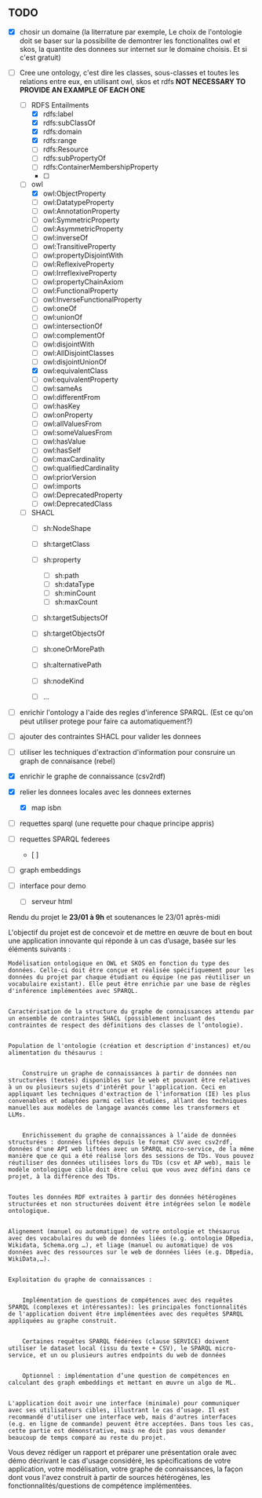 ## TODO

- [x] chosir un domaine (la literrature par exemple, Le choix de l'ontologie doit se baser sur la possibilite de demontrer les fonctionalites owl et skos, la quantite des donnees sur internet sur le domaine choisis. Et si c'est gratuit)

- [ ] Cree une ontology, c'est dire les classes, sous-classes et toutes les relations entre eux, en utilisant owl, skos et rdfs
    **NOT NECESSARY TO PROVIDE AN EXAMPLE OF EACH ONE**
    - [ ] RDFS Entailments
        - [x] rdfs:label
        - [x] rdfs:subClassOf
        - [x] rdfs:domain
        - [x] rdfs:range
        - [ ] rdfs:Resource
        - [ ] rdfs:subPropertyOf
        - [ ] rdfs:ContainerMembershipProperty
        - [ ] 

    - [ ] owl
        - [x] owl:ObjectProperty
        - [ ] owl:DatatypeProperty
        - [ ] owl:AnnotationProperty
        - [ ] owl:SymmetricProperty
        - [ ] owl:AsymmetricProperty
        - [ ] owl:inverseOf
        - [ ] owl:TransitiveProperty
        - [ ] owl:propertyDisjointWith
        - [ ] owl:ReflexiveProperty
        - [ ] owl:IrreflexiveProperty 
        - [ ] owl:propertyChainAxiom
        - [ ] owl:FunctionalProperty
        - [ ] owl:InverseFunctionalProperty
        - [ ] owl:oneOf
        - [ ] owl:unionOf
        - [ ] owl:intersectionOf
        - [ ] owl:complementOf
        - [ ] owl:disjointWith
        - [ ] owl:AllDisjointClasses
        - [ ] owl:disjointUnionOf
        - [x] owl:equivalentClass
        - [ ] owl:equivalentProperty
        - [ ] owl:sameAs
        - [ ] owl:differentFrom
        - [ ] owl:hasKey
        - [ ] owl:onProperty
        - [ ] owl:allValuesFrom
        - [ ] owl:someValuesFrom
        - [ ] owl:hasValue
        - [ ] owl:hasSelf
        - [ ] owl:maxCardinality
        - [ ] owl:qualifiedCardinality
        - [ ] owl:priorVersion
        - [ ] owl:imports
        - [ ] owl:DeprecatedProperty
        - [ ] owl:DeprecatedClass

    - [ ] SHACL
        - [ ] sh:NodeShape
        - [ ] sh:targetClass
        - [ ] sh:property
            - [ ] sh:path
            - [ ] sh:dataType
            - [ ] sh:minCount
            - [ ] sh:maxCount
        - [ ] sh:targetSubjectsOf
        - [ ] sh:targetObjectsOf
        - [ ] sh:oneOrMorePath
        - [ ] sh:alternativePath
        - [ ] sh:nodeKind
        - [ ] ...



- [ ] enrichir l'ontology a l'aide des regles d'inference SPARQL. (Est ce qu'on peut utiliser protege pour faire ca automatiquement?)
- [ ] ajouter des contraintes SHACL pour valider les donnees 
- [ ] utiliser les techniques d'extraction d'information pour consruire un graph de connaisance (rebel)
- [x] enrichir le graphe de connaissance (csv2rdf)
- [x] relier les donnees locales avec les donnees externes 
    - [x] map isbn
- [ ] requettes sparql (une requette pour chaque principe appris)
- [ ] requettes SPARQL federees
    - [ ] 
- [ ] graph embeddings
- [ ] interface pour demo
    - [ ] serveur html

Rendu du projet le **23/01 à 9h** et soutenances le 23/01 après-midi

L'objectif du projet est de concevoir et de mettre en œuvre de bout en bout une application innovante qui réponde à un cas d’usage, basée sur les éléments suivants :

    Modélisation ontologique en OWL et SKOS en fonction du type des données. Celle-ci doit être conçue et réalisée spécifiquement pour les données du projet par chaque étudiant ou équipe (ne pas réutiliser un vocabulaire existant). Elle peut être enrichie par une base de règles d'inférence implémentées avec SPARQL.


    Caractérisation de la structure du graphe de connaissances attendu par un ensemble de contraintes SHACL (possiblement incluant des contraintes de respect des définitions des classes de l’ontologie).


    Population de l'ontologie (création et description d'instances) et/ou alimentation du thésaurus :


        Construire un graphe de connaissances à partir de données non structurées (textes) disponibles sur le web et pouvant être relatives à un ou plusieurs sujets d'intérêt pour l'application. Ceci en appliquant les techniques d'extraction de l'information (IE) les plus convenables et adaptées parmi celles étudiées, allant des techniques manuelles aux modèles de langage avancés comme les transformers et LLMs.


        Enrichissement du graphe de connaissances à l’aide de données structurées : données liftées depuis le format CSV avec csv2rdf, données d'une API web liftées avec un SPARQL micro-service, de la même manière que ce qui a été réalisé lors des sessions de TDs. Vous pouvez réutiliser des données utilisées lors du TDs (csv et AP web), mais le modèle ontologique cible doit être celui que vous avez défini dans ce projet, à la différence des TDs.


    Toutes les données RDF extraites à partir des données hétérogènes structurées et non structurées doivent être intégrées selon le modèle ontologique.


    Alignement (manuel ou automatique) de votre ontologie et thésaurus avec des vocabulaires du web de données liées (e.g. ontologie DBpedia, Wikidata, Schema.org …), et liage (manuel ou automatique) de vos données avec des ressources sur le web de données liées (e.g. DBpedia, WikiData,…).


    Exploitation du graphe de connaissances :


        Implémentation de questions de compétences avec des requêtes SPARQL (complexes et intéressantes): les principales fonctionnalités de l'application doivent être implémentées avec des requêtes SPARQL appliquées au graphe construit.


        Certaines requêtes SPARQL fédérées (clause SERVICE) doivent utiliser le dataset local (issu du texte + CSV), le SPARQL micro-service, et un ou plusieurs autres endpoints du web de données


        Optionnel : implémentation d’une question de compétences en calculant des graph embeddings et mettant en œuvre un algo de ML.


    L'application doit avoir une interface (minimale) pour communiquer avec ses utilisateurs cibles, illustrant le cas d’usage. Il est recommandé d'utiliser une interface web, mais d'autres interfaces (e.g. en ligne de commande) peuvent être acceptées. Dans tous les cas, cette partie est démonstrative, mais ne doit pas vous demander beaucoup de temps comparé au reste du projet.

Vous devez rédiger un rapport et préparer une présentation orale avec démo décrivant le cas d'usage considéré, les spécifications de votre application, votre modélisation, votre graphe de connaissances, la façon dont vous l'avez construit à partir de sources hétérogènes, les fonctionnalités/questions de compétence implémentées.
